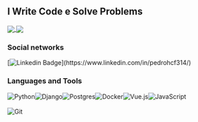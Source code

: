 <h2>I Write Code e Solve Problems</h2>

<a href="https://github.com/anuraghazra/github-readme-stats">
  <img align="center" src="https://github-readme-stats.vercel.app/api?username=pedrohcf3141&include_all_commits=true&count_private=true&show_icons=true&line_height=20&title_color=ffffff&icon_color=ffffff&text_color=ffffff&bg_color=000019"/>
</a>
<a href="https://github.com/anuraghazra/github-readme-stats">
  <img align="center" src="https://github-readme-stats.vercel.app/api/top-langs/?username=pedrohcf3141&bg_color=000019&text_color=ffffff&title_color=ffffff&layout=compact"/>
</a>

<h3>Social networks</h3>

[![Linkedin Badge](https://img.shields.io/badge/-LinkedIn-blue?style=flat-square&logo=Linkedin&logoColor=white&link=[https://www.linkedin.com/in/pedrohcf314/](https://www.linkedin.com/in/pedrohcfernandes314/))](https://www.linkedin.com/in/pedrohcf314/)



<h3>Languages and Tools</h3>

<div style="display: flex; flex-direction: row;">
  <img alt="Python" src="https://img.shields.io/badge/python%20-%2314354C.svg?&style=for-the-badge&logo=python&logoColor=white"/>
  <img alt="Django" src="https://img.shields.io/badge/django%20-%23092E20.svg?&style=for-the-badge&logo=django&logoColor=white"/>
  <img alt="Postgres" src ="https://img.shields.io/badge/postgres-%23316192.svg?&style=for-the-badge&logo=postgresql&logoColor=white"/>
  <img alt="Docker" src="https://img.shields.io/badge/docker%20-%230db7ed.svg?&style=for-the-badge&logo=docker&logoColor=white"/>
  <img alt="Vue.js" src="https://img.shields.io/badge/vuejs%20-%2335495e.svg?&style=for-the-badge&logo=vue.js&logoColor=%234FC08D"/>
  <img alt="JavaScript" src="https://img.shields.io/badge/javascript%20-%23323330.svg?&style=for-the-badge&logo=javascript&logoColor=%23F7DF1E"/>
</div>
<br>
<div style="display: flex; flex-direction: row;">
  <img alt="Git" src="https://img.shields.io/badge/git%20-%23F05033.svg?&style=for-the-badge&logo=git&logoColor=white"/>
</div>
<br>
